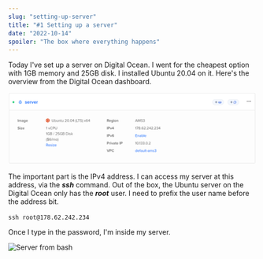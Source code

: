```yaml
---
slug: "setting-up-server"
title: "#1 Setting up a server"
date: "2022-10-14"
spoiler: "The box where everything happens"
---
```

Today I've set up a server on Digital Ocean. I went for the cheapest option with 1GB memory and 25GB disk. I installed Ubuntu 20.04 on it. Here's the overview from the Digital Ocean dashboard.

![Digital Ocean server](./server-1.png)

The important part is the IPv4 address. I can access my server at this address, via the __*ssh*__ command. Out of the box, the Ubuntu server on the Digital Ocean only has the __*root*__ user. I need to prefix the user name before the address bit.

```ssh root@178.62.242.234```

Once I type in the password, I'm inside my server.

![Server from bash](./server-2.png)